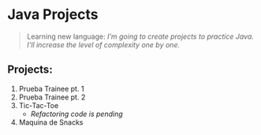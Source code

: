 # Java Projects

> Learning new language: _I'm going to create projects to practice Java. I'll increase the level of complexity one by one._

## Projects:

1. Prueba Trainee pt. 1
1. Prueba Trainee pt. 2
1. Tic-Tac-Toe
   - _Refactoring code is pending_
1. Maquina de Snacks
